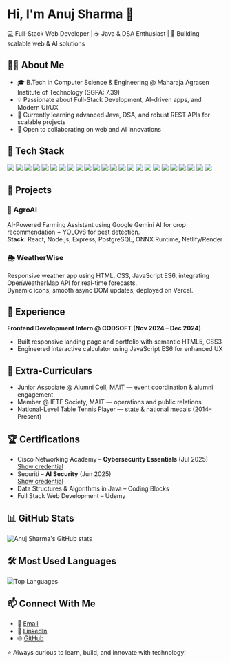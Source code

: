 # Hi, I'm Anuj Sharma 👋

💻 Full-Stack Web Developer | ☕ Java & DSA Enthusiast | 🚀 Building scalable web & AI solutions

## 🧑‍🎓 About Me

- 🎓 B.Tech in Computer Science & Engineering @ Maharaja Agrasen Institute of Technology (SGPA: 7.39)  
- 💡 Passionate about Full-Stack Development, AI-driven apps, and Modern UI/UX  
- 🌱 Currently learning advanced Java, DSA, and robust REST APIs for scalable projects  
- 🤝 Open to collaborating on web and AI innovations

## 🔧 Tech Stack

<p>
  <img src="https://img.shields.io/badge/Java-007396?style=for-the-badge&logo=java&logoColor=white"/>
  <img src="https://img.shields.io/badge/C-00599C?style=for-the-badge&logo=c&logoColor=white"/>
  <img src="https://img.shields.io/badge/C++-00599C?style=for-the-badge&logo=cplusplus&logoColor=white"/>
  <img src="https://img.shields.io/badge/JavaScript-323330?style=for-the-badge&logo=javascript&logoColor=F7DF1E"/>
  <img src="https://img.shields.io/badge/React-20232A?style=for-the-badge&logo=react&logoColor=61DAFB"/>
  <img src="https://img.shields.io/badge/Bootstrap-563d7c?style=for-the-badge&logo=bootstrap&logoColor=white"/>
  <img src="https://img.shields.io/badge/HTML5-E34F26?style=for-the-badge&logo=html5&logoColor=white"/>
  <img src="https://img.shields.io/badge/CSS3-1572B6?style=for-the-badge&logo=css3&logoColor=white"/>
  <img src="https://img.shields.io/badge/JavaScript_DOM-323330?style=for-the-badge&logo=javascript&logoColor=F7DF1E"/>
  <img src="https://img.shields.io/badge/Node.js-339933?style=for-the-badge&logo=nodedotjs&logoColor=white"/>
  <img src="https://img.shields.io/badge/Express.js-000000?style=for-the-badge&logo=express&logoColor=white"/>
  <img src="https://img.shields.io/badge/REST_API-0064a5?style=for-the-badge&logo=postman&logoColor=white"/>
  <img src="https://img.shields.io/badge/MySQL-4479A1?style=for-the-badge&logo=mysql&logoColor=white"/>
  <img src="https://img.shields.io/badge/PostgreSQL-336791?style=for-the-badge&logo=postgresql&logoColor=white"/>
  <img src="https://img.shields.io/badge/Data%20Structures-4B8BBE?style=for-the-badge"/>
  <img src="https://img.shields.io/badge/Algorithms-FFCA28?style=for-the-badge"/>
  <img src="https://img.shields.io/badge/OOP-ec167f?style=for-the-badge"/>
  <img src="https://img.shields.io/badge/Database%20Management-2F4F4F?style=for-the-badge"/>
  <img src="https://img.shields.io/badge/System%20Design-ED8B00?style=for-the-badge"/>
  <img src="https://img.shields.io/badge/Git-F05032?style=for-the-badge&logo=git&logoColor=white"/>
  <img src="https://img.shields.io/badge/GitHub-181717?style=for-the-badge&logo=github&logoColor=white"/>
  <img src="https://img.shields.io/badge/Vercel-000000?style=for-the-badge&logo=vercel&logoColor=white"/>
  <img src="https://img.shields.io/badge/Netlify-00C7B7?style=for-the-badge&logo=netlify&logoColor=white"/>
  <img src="https://img.shields.io/badge/Render-3f579a?style=for-the-badge"/>
</p>



## 🚀 Projects

### 🌾 AgroAI

AI-Powered Farming Assistant using Google Gemini AI for crop recommendation + YOLOv8 for pest detection.  
**Stack:** React, Node.js, Express, PostgreSQL, ONNX Runtime, Netlify/Render

### 🌦 WeatherWise

Responsive weather app using HTML, CSS, JavaScript ES6, integrating OpenWeatherMap API for real-time forecasts.  
Dynamic icons, smooth async DOM updates, deployed on Vercel.

## 💼 Experience

**Frontend Development Intern @ CODSOFT (Nov 2024 – Dec 2024)**  
- Built responsive landing page and portfolio with semantic HTML5, CSS3  
- Engineered interactive calculator using JavaScript ES6 for enhanced UX

## 🌟 Extra-Curriculars

- Junior Associate @ Alumni Cell, MAIT — event coordination & alumni engagement  
- Member @ IETE Society, MAIT — operations and public relations  
- National-Level Table Tennis Player — state & national medals (2014–Present)  

## 🏆 Certifications

- Cisco Networking Academy – **Cybersecurity Essentials** (Jul 2025)  
  [Show credential](https://drive.google.com/file/d/1oeM96D8ec4gho1lqSXf39T0m1CJ0Gqpv/view?usp=sharing)
- Securiti – **AI Security** (Jun 2025)  
  [Show credential](https://education.securiti.ai/verification/139048790-1390485FF-132E06A38/)
- Data Structures & Algorithms in Java – Coding Blocks  
- Full Stack Web Development – Udemy  

## 📊 GitHub Stats

![Anuj Sharma's GitHub stats](https://github-readme-stats.vercel.app/api?username=anujjj09&show_icons=true&theme=radical)

## 🛠️ Most Used Languages

![Top Languages](https://github-readme-stats.vercel.app/api/top-langs/?username=anujjj09&layout=compact&theme=radical)

## 📫 Connect With Me

- 📧 [Email](mailto:anujjsharma09@gmail.com)
- 💼 [LinkedIn](https://www.linkedin.com/in/anujjsharma/)
- 🌐 [GitHub](https://github.com/anujjj09)

⭐️ Always curious to learn, build, and innovate with technology!
